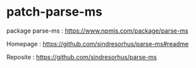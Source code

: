 # patch-parse-ms

package parse-ms : https://www.npmjs.com/package/parse-ms


Homepage : https://github.com/sindresorhus/parse-ms#readme


Reposite : https://github.com/sindresorhus/parse-ms
